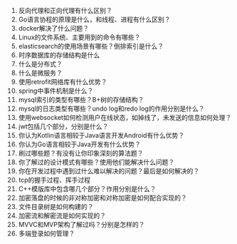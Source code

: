1. 反向代理和正向代理有什么区别？
2. Go语言协程的原理是什么，和线程、进程有什么区别？
3. docker解决了什么问题？
4. Linux的文件系统、主要用到的命令有哪些？
5. elasticsearch的使用场景有哪些？倒排索引是什么？
6. 时序数据库的存储结构是什么
7. 什么是分布式？
8. 什么是微服务？
9. 使用retrofit网络库有什么优势？
10. spring中事件机制是什么？
11. mysql索引的类型有哪些？B+树的存储结构？
12. mysql的日志类型有哪些？undo log和redo log的作用分别是什么？
13. 使用websocket如何检测用户在线状态，如掉线了，未发送的信息如何处理？
14. jwt包括几个部分，分别是什么？
15. 你认为Kotlin语言相较于Java语言开发Android有什么优势？
16. 你认为Go语言相较于Java开发有什么优势？
17. 刷过哪些题？有没有让你印象深刻的算法题？
18. 你了解过的设计模式有哪些？使用他们能解决什么问题？
19. 你在开发过程中遇到过什么难以解决的问题？最后是如何解决的？
20. tcp的握手过程、挥手过程
21. C++模版库中包含哪几个部分？作用分别是什么？
22. 加密落盘的时候的非对称加密和对称加密是如何配合实现的？
23. 文件目录树是如何构建的？
24. 加密流和解密流是如何实现的？
25. MVVC和MVP架构了解过吗？分别是怎样的？
26. 多端登录如何管理？
